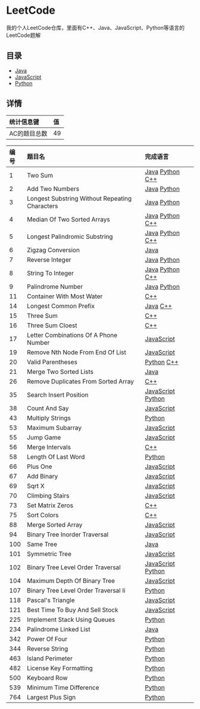 # LeetCode
我的个人LeetCode仓库，里面有C++、Java、JavaScript、Python等语言的LeetCode题解

## 目录
* [Java](./Java)
* [JavaScript](./JavaScript)
* [Python](./Python)

## 详情
| 统计信息键 | 值 |
| :- | :- |
| AC的题目总数 | 49 |

| 编号 | 题目名 | 完成语言 |
| :- | :- | :- |
| 1 | Two Sum | [Java](./Java/1-two-sum.java) [Python](./Python/1-two-sum.py) [C++](./C++/1-two-sum.cpp) |
| 2 | Add Two Numbers | [Java](./Java/2-add-two-numbers.java) [Python](./Python/2-add-two-numbers.py) |
| 3 | Longest Substring Without Repeating Characters | [Java](./Java/3-longest-substring-without-repeating-characters.java) [Python](./Python/3-longest-substring-without-repeating-characters.py) |
| 4 | Median Of Two Sorted Arrays | [Java](./Java/4-median-of-two-sorted-arrays.java) [Python](./Python/4-median-of-two-sorted-arrays.py) [C++](./C++/4-median-of-two-sorted-arrays.cpp) |
| 5 | Longest Palindromic Substring | [Java](./Java/5-longest-palindromic-substring.java) [Python](./Python/5-longest-palindromic-substring.py) [C++](./C++/5-longest-palindromic-substring.cpp) |
| 6 | Zigzag Conversion | [Java](./Java/6-zigzag-conversion.java) |
| 7 | Reverse Integer | [Java](./Java/7-reverse-integer.java) [Python](./Python/7-reverse-integer.py) |
| 8 | String To Integer | [Java](./Java/8-string-to-integer.java) [Python](./Python/8-string-to-integer.py) [C++](./C++/8-string-to-integer.cpp) |
| 9 | Palindrome Number | [Java](./Java/9-palindrome-number.java) [Python](./Python/9-palindrome-number.py) |
| 11 | Container With Most Water | [C++](./C++/11-container-with-most-water.cpp) |
| 14 | Longest Common Prefix | [Java](./Java/14-longest-common-prefix.java) [C++](./C++/14-longest-common-prefix.cpp) |
| 15 | Three Sum | [C++](./C++/15-three-sum.cpp) |
| 16 | Three Sum Cloest | [C++](./C++/16-three-sum-cloest.cpp) |
| 17 | Letter Combinations Of A Phone Number | [JavaScript](./JavaScript/17-letter-combinations-of-a-phone-number.js) |
| 19 | Remove Nth Node From End Of List | [JavaScript](./JavaScript/19-remove-nth-node-from-end-of-list.js) |
| 20 | Valid Parentheses | [Python](./Python/20-valid-parentheses.py) [C++](./C++/20-valid-parentheses.cpp) |
| 21 | Merge Two Sorted Lists | [Java](./Java/21-merge-two-sorted-lists.java) |
| 26 | Remove Duplicates From Sorted Array | [C++](./C++/26-remove-duplicates-from-sorted-array.cpp) |
| 35 | Search Insert Position | [JavaScript](./JavaScript/35-search-insert-position.js) [Python](./Python/35-search-insert-position.py) |
| 38 | Count And Say | [JavaScript](./JavaScript/38-count-and-say.js) |
| 43 | Multiply Strings | [Python](./Python/43-multiply-strings.py) |
| 53 | Maximum Subarray | [JavaScript](./JavaScript/53-maximum-subarray.js) |
| 55 | Jump Game | [JavaScript](./JavaScript/55-jump-game.js) |
| 56 | Merge Intervals | [C++](./C++/56-merge-intervals.cpp) |
| 58 | Length Of Last Word | [Python](./Python/58-length-of-last-word.py) |
| 66 | Plus One | [JavaScript](./JavaScript/66-plus-one.js) |
| 67 | Add Binary | [JavaScript](./JavaScript/67-add-binary.js) |
| 69 | Sqrt X | [JavaScript](./JavaScript/69-sqrt-x.js) |
| 70 | Climbing Stairs | [JavaScript](./JavaScript/70-climbing-stairs.js) |
| 73 | Set Matrix Zeros | [C++](./C++/73-set-matrix-zeros.cpp) |
| 75 | Sort Colors | [C++](./C++/75-sort-colors.cpp) |
| 88 | Merge Sorted Array | [JavaScript](./JavaScript/88-merge-sorted-array.js) |
| 94 | Binary Tree Inorder Traversal | [JavaScript](./JavaScript/94-binary-tree-inorder-traversal.js) |
| 100 | Same Tree | [Java](./Java/100-same-tree.java) |
| 101 | Symmetric Tree | [JavaScript](./JavaScript/101-symmetric-tree.js) |
| 102 | Binary Tree Level Order Traversal | [JavaScript](./JavaScript/102-binary-tree-level-order-traversal.js) [Python](./Python/102-binary-tree-level-order-traversal.py) |
| 104 | Maximum Depth Of Binary Tree | [JavaScript](./JavaScript/104-maximum-depth-of-binary-tree.js) |
| 107 | Binary Tree Level Order Traversal Ii | [Python](./Python/107-binary-tree-level-order-traversal-ii.py) |
| 118 | Pascal's Triangle | [JavaScript](./JavaScript/118-pascal's-triangle.js) |
| 121 | Best Time To Buy And Sell Stock | [JavaScript](./JavaScript/121-best-time-to-buy-and-sell-stock.js) |
| 225 | Implement Stack Using Queues | [Python](./Python/225-implement-stack-using-queues.py) |
| 234 | Palindrome Linked List | [Java](./Java/234-palindrome-linked-list.java) |
| 342 | Power Of Four | [Python](./Python/342-power-of-four.py) |
| 344 | Reverse String | [Python](./Python/344-reverse-string.py) |
| 463 | Island Perimeter | [Python](./Python/463-island-perimeter.py) |
| 482 | License Key Formatting | [Python](./Python/482-license-key-formatting.py) |
| 500 | Keyboard Row | [Python](./Python/500-keyboard-row.py) |
| 539 | Minimum Time Difference | [Python](./Python/539-minimum-time-difference.py) |
| 764 | Largest Plus Sign | [Python](./Python/764-largest-plus-sign.py) |
